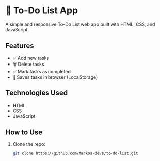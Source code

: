 # 📝 To-Do List App

A simple and responsive To-Do List web app built with HTML, CSS, and JavaScript.

## Features

- ✅ Add new tasks
- 🗑️ Delete tasks
- ✅ Mark tasks as completed
- 💾 Saves tasks in browser (LocalStorage)

## Technologies Used

- HTML
- CSS
- JavaScript

## How to Use

1. Clone the repo:
   ```bash
   git clone https://github.com/Markos-devs/to-do-list.git
   ```
